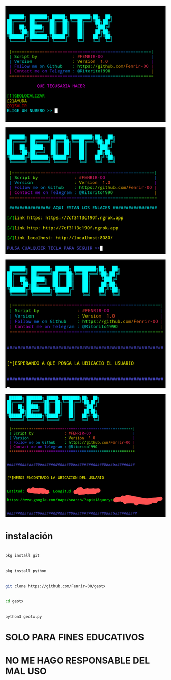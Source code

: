 ![Screenshot](datos/geotx.png)

![Screenshot](datos/geotx1.png)

![Screenshot](datos/geotx2.png)

![Screenshot](datos/geotx3.png)

# instalación

``` bash

pkg install git

```

```bash

pkg install python

```

```bash

git clone https://github.com/Fenrir-00/geotx

```

```bash

cd geotx 

```

```bash

python3 geotx.py

```

# SOLO PARA FINES EDUCATIVOS

# NO ME HAGO RESPONSABLE DEL MAL USO
